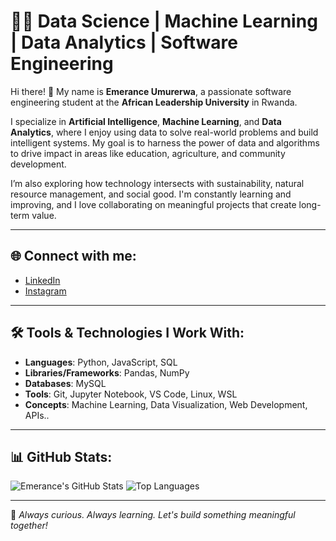 # 👩‍💻 Data Science | Machine Learning | Data Analytics | Software Engineering

Hi there! 👋 My name is **Emerance Umurerwa**, a passionate software engineering student at the **African Leadership University** in Rwanda.

I specialize in **Artificial Intelligence**, **Machine Learning**, and **Data Analytics**, where I enjoy using data to solve real-world problems and build intelligent systems. My goal is to harness the power of data and algorithms to drive impact in areas like education, agriculture, and community development.

I’m also exploring how technology intersects with sustainability, natural resource management, and social good. I'm constantly learning and improving, and I love collaborating on meaningful projects that create long-term value.

---

## 🌐 Connect with me:
- [LinkedIn](www.linkedin.com/in/emerance-umurerwa-b6a331340)  
- [Instagram](https://www.instagram.com/_emerance_0?igsh=MW00MWpqdmFraGNmYQ%3D%3D&utm_source=qr)  

---

## 🛠️ Tools & Technologies I Work With:
- **Languages**: Python, JavaScript, SQL  
- **Libraries/Frameworks**: Pandas, NumPy 
- **Databases**: MySQL 
- **Tools**: Git, Jupyter Notebook, VS Code, Linux, WSL 
- **Concepts**: Machine Learning, Data Visualization, Web Development, APIs..

---

## 📊 GitHub Stats:
![Emerance's GitHub Stats](https://github-readme-stats.vercel.app/api?username=your-github-username&show_icons=true&theme=radical)
![Top Languages](https://github-readme-stats.vercel.app/api/top-langs/?username=your-github-username&layout=compact&theme=radical)

---

🌱 *Always curious. Always learning. Let's build something meaningful together!*
